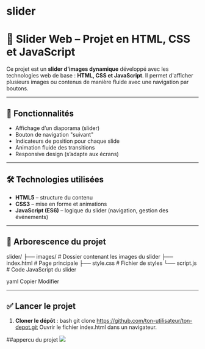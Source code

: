 # slider
# 🎯 Slider Web – Projet en HTML, CSS et JavaScript

Ce projet est un **slider d'images dynamique** développé avec les technologies web de base : **HTML, CSS et JavaScript**. Il permet d'afficher plusieurs images ou contenus de manière fluide avec une navigation par boutons.

---

## 🚀 Fonctionnalités

- Affichage d’un diaporama (slider)
- Bouton de navigation "suivant"
- Indicateurs de position pour chaque slide
- Animation fluide des transitions
- Responsive design (s’adapte aux écrans)

---

## 🛠️ Technologies utilisées

- **HTML5** – structure du contenu
- **CSS3** – mise en forme et animations
- **JavaScript (ES6)** – logique du slider (navigation, gestion des événements)

---

## 📁 Arborescence du projet

slider/
├── images/ # Dossier contenant les images du slider
├── index.html # Page principale
├── style.css # Fichier de styles
└── script.js # Code JavaScript du slider

yaml
Copier
Modifier

---

## ✅ Lancer le projet

1. **Cloner le dépôt** :
bash
git clone https://github.com/ton-utilisateur/ton-depot.git
Ouvrir le fichier index.html dans un navigateur.

##appercu du projet
<img src="capture.png">
